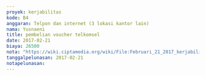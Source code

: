 ```yaml
---
proyek: kerjabilitas
kode: B4
anggaran: Telpon dan internet (3 lokasi kantor lain)
nama: Yusnaeni
title: pembelian voucher telkomsel
date: 2017-02-21
biaya: 26500
nota: "https://wiki.ciptamedia.org/wiki/File:Februari_21_2017_kerjabilitas_B4_pulsa_neni.jpg"
tanggalpelunasan: 2017-02-21
notapelunasan:
---
```


